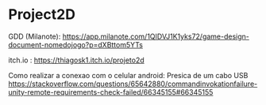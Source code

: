 # Project2D

GDD (Milanote): https://app.milanote.com/1QIDVJ1K1yks72/game-design-document-nomedojogo?p=dXBttom5YTs 

itch.io : https://thiagosk1.itch.io/projeto2d 

Como realizar a conexao com o celular android:
Presica de um cabo USB
https://stackoverflow.com/questions/65642880/commandinvokationfailure-unity-remote-requirements-check-failed/66345155#66345155